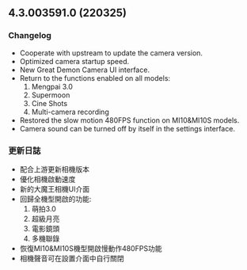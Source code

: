 ## 4.3.003591.0 (220325)
### Changelog
- Cooperate with upstream to update the camera version.
- Optimized camera startup speed.
- New Great Demon Camera UI interface.
- Return to the functions enabled on all models:
  1. Mengpai 3.0
  2. Supermoon
  3. Cine Shots
  4. Multi-camera recording
- Restored the slow motion 480FPS function on MI10&MI10S models.
- Camera sound can be turned off by itself in the settings interface.

### 更新日誌
- 配合上游更新相機版本
- 優化相機啟動速度
- 新的大魔王相機UI介面
- 回歸全機型開啟的功能:
  1. 萌拍3.0
  2. 超級月亮
  3. 電影鏡頭
  4. 多機聯錄
- 恢復MI10&MI10S機型開啟慢動作480FPS功能
- 相機聲音可在設置介面中自行關閉
